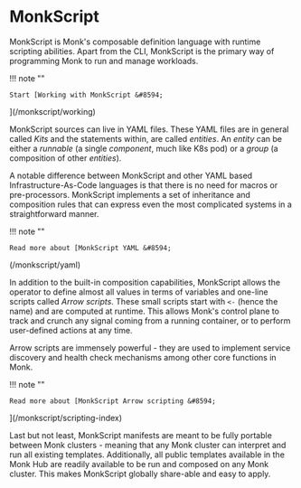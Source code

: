 # MonkScript

MonkScript is Monk's composable definition language with runtime scripting abilities. Apart from the CLI, MonkScript is the primary way of programming Monk to run and manage workloads.

!!! note ""

    Start [Working with MonkScript &#8594;

](/monkscript/working)

MonkScript sources can live in YAML files. These YAML files are in general called _Kits_ and the statements within, are called _entities_. An _entity_ can be either a _runnable_ (a single _component_, much like K8s pod) or a _group_ (a composition of other _entities_).

A notable difference between MonkScript and other YAML based Infrastructure-As-Code languages is that there is no need for macros or pre-processors. MonkScript implements a set of inheritance and composition rules that can express even the most complicated systems in a straightforward manner.

!!! note ""

    Read more about [MonkScript YAML &#8594;

(/monkscript/yaml)

In addition to the built-in composition capabilities, MonkScript allows the operator to define almost all values in terms of variables and one-line scripts called _Arrow scripts_. These small scripts start with `<-` (hence the name) and are computed at runtime. This allows Monk's control plane to track and crunch any signal coming from a running container, or to perform user-defined actions at any time.

Arrow scripts are immensely powerful - they are used to implement service discovery and health check mechanisms among other core functions in Monk.

!!! note ""

    Read more about [MonkScript Arrow scripting &#8594;

](/monkscript/scripting-index)

Last but not least, MonkScript manifests are meant to be fully portable between Monk clusters - meaning that any Monk cluster can interpret and run all existing templates. Additionally, all public templates available in the Monk Hub are readily available to be run and composed on any Monk cluster. This makes MonkScript globally share-able and easy to apply.
